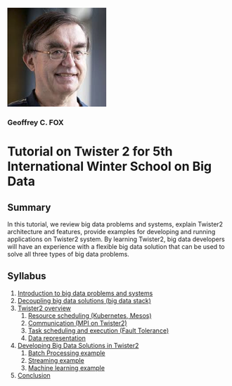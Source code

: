 
![](fox.png)
### Geoffrey C. FOX


# Tutorial on Twister 2 for 5th International Winter School on Big Data

## Summary


In this tutorial, we review big data problems and systems, explain Twister2 architecture and features, provide examples for developing and running applications on Twister2 system. By learning Twister2, big data developers will have an experience with a flexible big data solution that can be used to solve all three types of big data problems.

## Syllabus

1. [Introduction to big data problems and systems](introduction.md)
2. [Decoupling big data solutions (big data stack)](big-data-stack.md)
3. [Twister2 overview](twister2-overview.md)
    1. [Resource scheduling (Kubernetes, Mesos)](resource-scheduling.md)
    2. [Communication (MPI on Twister2)](communication.md)
    3. [Task scheduling and execution (Fault Tolerance)](tasks.md)
    4. [Data representation](data-representation)
4. [Developing Big Data Solutions in Twister2](developing.md)
    1. [Batch Processing example](batch.md)
    2. [Streaming example](streaming.md)
    3. [Machine learning example](machine-learning.md)
5. [Conclusion](conclusion.md)


